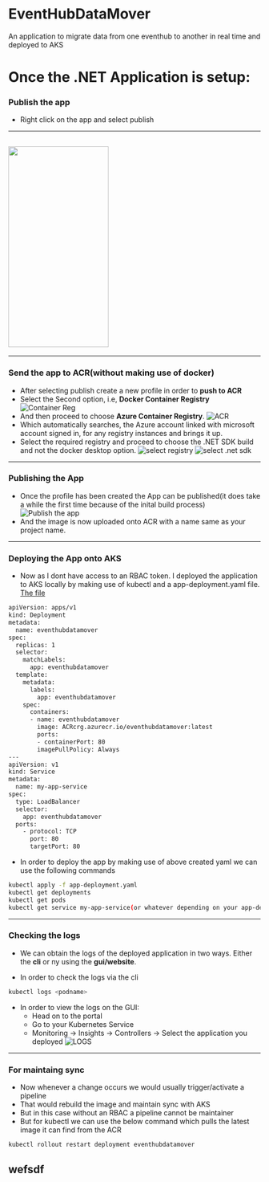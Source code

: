 # EventHubDataMover

An application to migrate data from one eventhub to another in real time and deployed to AKS

# Once the .NET Application is setup:

### Publish the app

- Right click on the app and select publish

---

## <img src="./images/publish.png" width="200" height="400" />

---

### Send the app to ACR(without making use of docker)

- After selecting publish create a new profile in order to **push to ACR**
- Select the Second option, i.e, **Docker Container Registry**
  ![Container Reg](./images/dockercontainerreg.png)
- And then proceed to choose **Azure Container Registry**.
  ![ACR](./images/ACR.png)
- Which automatically searches, the Azure account linked with microsoft account signed in, for any registry instances and brings it up.
- Select the required registry and proceed to choose the .NET SDK build and not the docker desktop option.
  ![select registry](./images/selectregistry.png)
  ![select .net sdk](./images/sdknotdock.png)

---

### Publishing the App

- Once the profile has been created the App can be published(it does take a while the first time because of the inital build process)
  ![Publish the app](./images/publishTheAPp.png)
- And the image is now uploaded onto ACR with a name same as your project name.

---

### Deploying the App onto AKS

- Now as I dont have access to an RBAC token. I deployed the application to AKS locally by making use of kubectl and a app-deployment.yaml file. [The file](./app-deployment.yaml)

```bash
apiVersion: apps/v1
kind: Deployment
metadata:
  name: eventhubdatamover
spec:
  replicas: 1
  selector:
    matchLabels:
      app: eventhubdatamover
  template:
    metadata:
      labels:
        app: eventhubdatamover
    spec:
      containers:
      - name: eventhubdatamover
        image: ACRcrg.azurecr.io/eventhubdatamover:latest
        ports:
        - containerPort: 80
        imagePullPolicy: Always
---
apiVersion: v1
kind: Service
metadata:
  name: my-app-service
spec:
  type: LoadBalancer
  selector:
    app: eventhubdatamover
  ports:
    - protocol: TCP
      port: 80
      targetPort: 80

```

- In order to deploy the app by making use of above created yaml we can use the following commands

```bash
kubectl apply -f app-deployment.yaml
kubectl get deployments
kubectl get pods
kubectl get service my-app-service(or whatever depending on your app-deployment.yaml)
```

---

### Checking the logs

- We can obtain the logs of the deployed application in two ways. Either the **cli** or ny using the **gui/website**.

- In order to check the logs via the cli

```bash
kubectl logs <podname>
```

- In order to view the logs on the GUI:
  - Head on to the portal
  - Go to your Kubernetes Service
  - Monitoring -> Insights -> Controllers -> Select the application you deployed
    ![LOGS](./images/logsGUI.png)

---

### For maintaing sync 
- Now whenever a change occurs we would usually trigger/activate a pipeline
- That would rebuild the image and maintain sync with AKS
- But in this case without an RBAC a pipeline cannot be maintainer
- But for kubectl we can use the below command which pulls the latest image it can find from the ACR

```bash
kubectl rollout restart deployment eventhubdatamover
```
wefsdf
---
